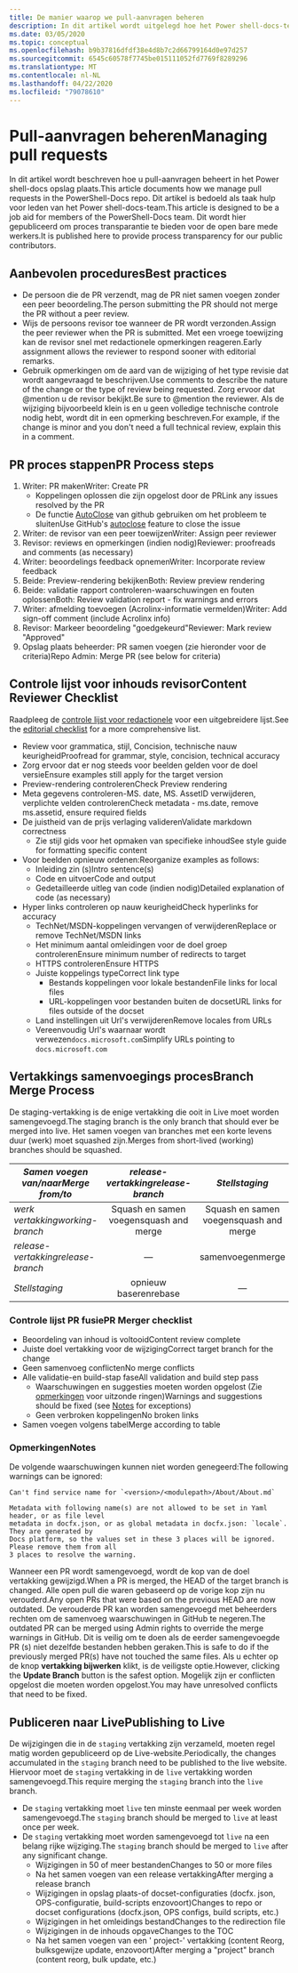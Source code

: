 ```yaml
---
title: De manier waarop we pull-aanvragen beheren
description: In dit artikel wordt uitgelegd hoe het Power shell-docs-team pull-aanvragen beheert.
ms.date: 03/05/2020
ms.topic: conceptual
ms.openlocfilehash: b9b37816dfdf38e4d8b7c2d66799164d0e97d257
ms.sourcegitcommit: 6545c60578f7745be015111052fd7769f8289296
ms.translationtype: MT
ms.contentlocale: nl-NL
ms.lasthandoff: 04/22/2020
ms.locfileid: "79078610"
---
```

# <a name="managing-pull-requests"></a><span data-ttu-id="cbeb2-103">Pull-aanvragen beheren</span><span class="sxs-lookup"><span data-stu-id="cbeb2-103">Managing pull requests</span></span>

<span data-ttu-id="cbeb2-104">In dit artikel wordt beschreven hoe u pull-aanvragen beheert in het Power shell-docs opslag plaats.</span><span class="sxs-lookup"><span data-stu-id="cbeb2-104">This article documents how we manage pull requests in the PowerShell-Docs repo.</span></span> <span data-ttu-id="cbeb2-105">Dit artikel is bedoeld als taak hulp voor leden van het Power shell-docs-team.</span><span class="sxs-lookup"><span data-stu-id="cbeb2-105">This article is designed to be a job aid for members of the PowerShell-Docs team.</span></span> <span data-ttu-id="cbeb2-106">Dit wordt hier gepubliceerd om proces transparantie te bieden voor de open bare mede werkers.</span><span class="sxs-lookup"><span data-stu-id="cbeb2-106">It is published here to provide process transparency for our public contributors.</span></span>

## <a name="best-practices"></a><span data-ttu-id="cbeb2-107">Aanbevolen procedures</span><span class="sxs-lookup"><span data-stu-id="cbeb2-107">Best practices</span></span>

- <span data-ttu-id="cbeb2-108">De persoon die de PR verzendt, mag de PR niet samen voegen zonder een peer beoordeling.</span><span class="sxs-lookup"><span data-stu-id="cbeb2-108">The person submitting the PR should not merge the PR without a peer review.</span></span>
- <span data-ttu-id="cbeb2-109">Wijs de persoons revisor toe wanneer de PR wordt verzonden.</span><span class="sxs-lookup"><span data-stu-id="cbeb2-109">Assign the peer reviewer when the PR is submitted.</span></span> <span data-ttu-id="cbeb2-110">Met een vroege toewijzing kan de revisor snel met redactionele opmerkingen reageren.</span><span class="sxs-lookup"><span data-stu-id="cbeb2-110">Early assignment allows the reviewer to respond sooner with editorial remarks.</span></span>
- <span data-ttu-id="cbeb2-111">Gebruik opmerkingen om de aard van de wijziging of het type revisie dat wordt aangevraagd te beschrijven.</span><span class="sxs-lookup"><span data-stu-id="cbeb2-111">Use comments to describe the nature of the change or the type of review being requested.</span></span> <span data-ttu-id="cbeb2-112">Zorg ervoor dat @mention u de revisor bekijkt.</span><span class="sxs-lookup"><span data-stu-id="cbeb2-112">Be sure to @mention the reviewer.</span></span> <span data-ttu-id="cbeb2-113">Als de wijziging bijvoorbeeld klein is en u geen volledige technische controle nodig hebt, wordt dit in een opmerking beschreven.</span><span class="sxs-lookup"><span data-stu-id="cbeb2-113">For example, if the change is minor and you don't need a full technical review, explain this in a comment.</span></span>

## <a name="pr-process-steps"></a><span data-ttu-id="cbeb2-114">PR proces stappen</span><span class="sxs-lookup"><span data-stu-id="cbeb2-114">PR Process steps</span></span>

1. <span data-ttu-id="cbeb2-115">Writer: PR maken</span><span class="sxs-lookup"><span data-stu-id="cbeb2-115">Writer: Create PR</span></span>
   - <span data-ttu-id="cbeb2-116">Koppelingen oplossen die zijn opgelost door de PR</span><span class="sxs-lookup"><span data-stu-id="cbeb2-116">Link any issues resolved by the PR</span></span>
   - <span data-ttu-id="cbeb2-117">De functie [AutoClose](https://help.github.com/en/articles/closing-issues-using-keywords) van github gebruiken om het probleem te sluiten</span><span class="sxs-lookup"><span data-stu-id="cbeb2-117">Use GitHub's [autoclose](https://help.github.com/en/articles/closing-issues-using-keywords) feature to close the issue</span></span>
1. <span data-ttu-id="cbeb2-118">Writer: de revisor van een peer toewijzen</span><span class="sxs-lookup"><span data-stu-id="cbeb2-118">Writer: Assign peer reviewer</span></span>
1. <span data-ttu-id="cbeb2-119">Revisor: reviews en opmerkingen (indien nodig)</span><span class="sxs-lookup"><span data-stu-id="cbeb2-119">Reviewer: proofreads and comments (as necessary)</span></span>
1. <span data-ttu-id="cbeb2-120">Writer: beoordelings feedback opnemen</span><span class="sxs-lookup"><span data-stu-id="cbeb2-120">Writer: Incorporate review feedback</span></span>
1. <span data-ttu-id="cbeb2-121">Beide: Preview-rendering bekijken</span><span class="sxs-lookup"><span data-stu-id="cbeb2-121">Both: Review preview rendering</span></span>
1. <span data-ttu-id="cbeb2-122">Beide: validatie rapport controleren-waarschuwingen en fouten oplossen</span><span class="sxs-lookup"><span data-stu-id="cbeb2-122">Both: Review validation report - fix warnings and errors</span></span>
1. <span data-ttu-id="cbeb2-123">Writer: afmelding toevoegen (Acrolinx-informatie vermelden)</span><span class="sxs-lookup"><span data-stu-id="cbeb2-123">Writer: Add sign-off comment (include Acrolinx info)</span></span>
1. <span data-ttu-id="cbeb2-124">Revisor: Markeer beoordeling "goedgekeurd"</span><span class="sxs-lookup"><span data-stu-id="cbeb2-124">Reviewer: Mark review "Approved"</span></span>
1. <span data-ttu-id="cbeb2-125">Opslag plaats beheerder: PR samen voegen (zie hieronder voor de criteria)</span><span class="sxs-lookup"><span data-stu-id="cbeb2-125">Repo Admin: Merge PR (see below for criteria)</span></span>

## <a name="content-reviewer-checklist"></a><span data-ttu-id="cbeb2-126">Controle lijst voor inhouds revisor</span><span class="sxs-lookup"><span data-stu-id="cbeb2-126">Content Reviewer Checklist</span></span>

<span data-ttu-id="cbeb2-127">Raadpleeg de [controle lijst voor redactionele](editorial-checklist.md) voor een uitgebreidere lijst.</span><span class="sxs-lookup"><span data-stu-id="cbeb2-127">See the [editorial checklist](editorial-checklist.md) for a more comprehensive list.</span></span>

- <span data-ttu-id="cbeb2-128">Review voor grammatica, stijl, Concision, technische nauw keurigheid</span><span class="sxs-lookup"><span data-stu-id="cbeb2-128">Proofread for grammar, style, concision, technical accuracy</span></span>
- <span data-ttu-id="cbeb2-129">Zorg ervoor dat er nog steeds voor beelden gelden voor de doel versie</span><span class="sxs-lookup"><span data-stu-id="cbeb2-129">Ensure examples still apply for the target version</span></span>
- <span data-ttu-id="cbeb2-130">Preview-rendering controleren</span><span class="sxs-lookup"><span data-stu-id="cbeb2-130">Check Preview rendering</span></span>
- <span data-ttu-id="cbeb2-131">Meta gegevens controleren-MS. date, MS. AssetID verwijderen, verplichte velden controleren</span><span class="sxs-lookup"><span data-stu-id="cbeb2-131">Check metadata - ms.date, remove ms.assetid, ensure required fields</span></span>
- <span data-ttu-id="cbeb2-132">De juistheid van de prijs verlaging valideren</span><span class="sxs-lookup"><span data-stu-id="cbeb2-132">Validate markdown correctness</span></span>
  - <span data-ttu-id="cbeb2-133">Zie stijl gids voor het opmaken van specifieke inhoud</span><span class="sxs-lookup"><span data-stu-id="cbeb2-133">See style guide for formatting specific content</span></span>
- <span data-ttu-id="cbeb2-134">Voor beelden opnieuw ordenen:</span><span class="sxs-lookup"><span data-stu-id="cbeb2-134">Reorganize examples as follows:</span></span>
  - <span data-ttu-id="cbeb2-135">Inleiding zin (s)</span><span class="sxs-lookup"><span data-stu-id="cbeb2-135">Intro sentence(s)</span></span>
  - <span data-ttu-id="cbeb2-136">Code en uitvoer</span><span class="sxs-lookup"><span data-stu-id="cbeb2-136">Code and output</span></span>
  - <span data-ttu-id="cbeb2-137">Gedetailleerde uitleg van code (indien nodig)</span><span class="sxs-lookup"><span data-stu-id="cbeb2-137">Detailed explanation of code (as necessary)</span></span>
- <span data-ttu-id="cbeb2-138">Hyper links controleren op nauw keurigheid</span><span class="sxs-lookup"><span data-stu-id="cbeb2-138">Check hyperlinks for accuracy</span></span>
  - <span data-ttu-id="cbeb2-139">TechNet/MSDN-koppelingen vervangen of verwijderen</span><span class="sxs-lookup"><span data-stu-id="cbeb2-139">Replace or remove TechNet/MSDN links</span></span>
  - <span data-ttu-id="cbeb2-140">Het minimum aantal omleidingen voor de doel groep controleren</span><span class="sxs-lookup"><span data-stu-id="cbeb2-140">Ensure minimum number of redirects to target</span></span>
  - <span data-ttu-id="cbeb2-141">HTTPS controleren</span><span class="sxs-lookup"><span data-stu-id="cbeb2-141">Ensure HTTPS</span></span>
  - <span data-ttu-id="cbeb2-142">Juiste koppelings type</span><span class="sxs-lookup"><span data-stu-id="cbeb2-142">Correct link type</span></span>
    - <span data-ttu-id="cbeb2-143">Bestands koppelingen voor lokale bestanden</span><span class="sxs-lookup"><span data-stu-id="cbeb2-143">File links for local files</span></span>
    - <span data-ttu-id="cbeb2-144">URL-koppelingen voor bestanden buiten de docset</span><span class="sxs-lookup"><span data-stu-id="cbeb2-144">URL links for files outside of the docset</span></span>
  - <span data-ttu-id="cbeb2-145">Land instellingen uit Url's verwijderen</span><span class="sxs-lookup"><span data-stu-id="cbeb2-145">Remove locales from URLs</span></span>
  - <span data-ttu-id="cbeb2-146">Vereenvoudig Url's waarnaar wordt verwezen`docs.microsoft.com`</span><span class="sxs-lookup"><span data-stu-id="cbeb2-146">Simplify URLs pointing to `docs.microsoft.com`</span></span>

## <a name="branch-merge-process"></a><span data-ttu-id="cbeb2-147">Vertakkings samenvoegings proces</span><span class="sxs-lookup"><span data-stu-id="cbeb2-147">Branch Merge Process</span></span>

<span data-ttu-id="cbeb2-148">De staging-vertakking is de enige vertakking die ooit in Live moet worden samengevoegd.</span><span class="sxs-lookup"><span data-stu-id="cbeb2-148">The staging branch is the only branch that should ever be merged into live.</span></span> <span data-ttu-id="cbeb2-149">Het samen voegen van branches met een korte levens duur (werk) moet squashed zijn.</span><span class="sxs-lookup"><span data-stu-id="cbeb2-149">Merges from short-lived (working) branches should be squashed.</span></span>

| <span data-ttu-id="cbeb2-150">*Samen voegen van/naar*</span><span class="sxs-lookup"><span data-stu-id="cbeb2-150">*Merge from/to*</span></span>  | <span data-ttu-id="cbeb2-151">*release-vertakking*</span><span class="sxs-lookup"><span data-stu-id="cbeb2-151">*release-branch*</span></span> | <span data-ttu-id="cbeb2-152">*Stell*</span><span class="sxs-lookup"><span data-stu-id="cbeb2-152">*staging*</span></span>        | <span data-ttu-id="cbeb2-153">*Galerie*</span><span class="sxs-lookup"><span data-stu-id="cbeb2-153">*live*</span></span>      |
| ---------------- |:----------------:|:----------------:|:-----------:|
| <span data-ttu-id="cbeb2-154">*werk vertakking*</span><span class="sxs-lookup"><span data-stu-id="cbeb2-154">*working-branch*</span></span> | <span data-ttu-id="cbeb2-155">Squash en samen voegen</span><span class="sxs-lookup"><span data-stu-id="cbeb2-155">squash and merge</span></span> | <span data-ttu-id="cbeb2-156">Squash en samen voegen</span><span class="sxs-lookup"><span data-stu-id="cbeb2-156">squash and merge</span></span> | <span data-ttu-id="cbeb2-157">Niet toegestaan</span><span class="sxs-lookup"><span data-stu-id="cbeb2-157">Not allowed</span></span> |
| <span data-ttu-id="cbeb2-158">*release-vertakking*</span><span class="sxs-lookup"><span data-stu-id="cbeb2-158">*release-branch*</span></span> | &mdash;          | <span data-ttu-id="cbeb2-159">samenvoegen</span><span class="sxs-lookup"><span data-stu-id="cbeb2-159">merge</span></span>            | <span data-ttu-id="cbeb2-160">Niet toegestaan</span><span class="sxs-lookup"><span data-stu-id="cbeb2-160">Not allowed</span></span> |
| <span data-ttu-id="cbeb2-161">*Stell*</span><span class="sxs-lookup"><span data-stu-id="cbeb2-161">*staging*</span></span>        | <span data-ttu-id="cbeb2-162">opnieuw baseren</span><span class="sxs-lookup"><span data-stu-id="cbeb2-162">rebase</span></span>           | &mdash;          | <span data-ttu-id="cbeb2-163">samenvoegen</span><span class="sxs-lookup"><span data-stu-id="cbeb2-163">merge</span></span>       |

### <a name="pr-merger-checklist"></a><span data-ttu-id="cbeb2-164">Controle lijst PR fusie</span><span class="sxs-lookup"><span data-stu-id="cbeb2-164">PR Merger checklist</span></span>

- <span data-ttu-id="cbeb2-165">Beoordeling van inhoud is voltooid</span><span class="sxs-lookup"><span data-stu-id="cbeb2-165">Content review complete</span></span>
- <span data-ttu-id="cbeb2-166">Juiste doel vertakking voor de wijziging</span><span class="sxs-lookup"><span data-stu-id="cbeb2-166">Correct target branch for the change</span></span>
- <span data-ttu-id="cbeb2-167">Geen samenvoeg conflicten</span><span class="sxs-lookup"><span data-stu-id="cbeb2-167">No merge conflicts</span></span>
- <span data-ttu-id="cbeb2-168">Alle validatie-en build-stap fase</span><span class="sxs-lookup"><span data-stu-id="cbeb2-168">All validation and build step pass</span></span>
  - <span data-ttu-id="cbeb2-169">Waarschuwingen en suggesties moeten worden opgelost (Zie [opmerkingen](#notes) voor uitzonde ringen)</span><span class="sxs-lookup"><span data-stu-id="cbeb2-169">Warnings and suggestions should be fixed (see [Notes](#notes) for exceptions)</span></span>
  - <span data-ttu-id="cbeb2-170">Geen verbroken koppelingen</span><span class="sxs-lookup"><span data-stu-id="cbeb2-170">No broken links</span></span>
- <span data-ttu-id="cbeb2-171">Samen voegen volgens tabel</span><span class="sxs-lookup"><span data-stu-id="cbeb2-171">Merge according to table</span></span>

### <a name="notes"></a><span data-ttu-id="cbeb2-172">Opmerkingen</span><span class="sxs-lookup"><span data-stu-id="cbeb2-172">Notes</span></span>

<span data-ttu-id="cbeb2-173">De volgende waarschuwingen kunnen niet worden genegeerd:</span><span class="sxs-lookup"><span data-stu-id="cbeb2-173">The following warnings can be ignored:</span></span>

```
Can't find service name for `<version>/<modulepath>/About/About.md`
```

```
Metadata with following name(s) are not allowed to be set in Yaml header, or as file level
metadata in docfx.json, or as global metadata in docfx.json: `locale`. They are generated by
Docs platform, so the values set in these 3 places will be ignored. Please remove them from all
3 places to resolve the warning.
```

<span data-ttu-id="cbeb2-174">Wanneer een PR wordt samengevoegd, wordt de kop van de doel vertakking gewijzigd.</span><span class="sxs-lookup"><span data-stu-id="cbeb2-174">When a PR is merged, the HEAD of the target branch is changed.</span></span> <span data-ttu-id="cbeb2-175">Alle open pull die waren gebaseerd op de vorige kop zijn nu verouderd.</span><span class="sxs-lookup"><span data-stu-id="cbeb2-175">Any open PRs that were based on the previous HEAD are now outdated.</span></span> <span data-ttu-id="cbeb2-176">De verouderde PR kan worden samengevoegd met beheerders rechten om de samenvoeg waarschuwingen in GitHub te negeren.</span><span class="sxs-lookup"><span data-stu-id="cbeb2-176">The outdated PR can be merged using Admin rights to override the merge warnings in GitHub.</span></span> <span data-ttu-id="cbeb2-177">Dit is veilig om te doen als de eerder samengevoegde PR (s) niet dezelfde bestanden hebben geraken.</span><span class="sxs-lookup"><span data-stu-id="cbeb2-177">This is safe to do if the previously merged PR(s) have not touched the same files.</span></span> <span data-ttu-id="cbeb2-178">Als u echter op de knop **vertakking bijwerken** klikt, is de veiligste optie.</span><span class="sxs-lookup"><span data-stu-id="cbeb2-178">However, clicking the **Update Branch** button is the safest option.</span></span> <span data-ttu-id="cbeb2-179">Mogelijk zijn er conflicten opgelost die moeten worden opgelost.</span><span class="sxs-lookup"><span data-stu-id="cbeb2-179">You may have unresolved conflicts that need to be fixed.</span></span>

## <a name="publishing-to-live"></a><span data-ttu-id="cbeb2-180">Publiceren naar Live</span><span class="sxs-lookup"><span data-stu-id="cbeb2-180">Publishing to Live</span></span>

<span data-ttu-id="cbeb2-181">De wijzigingen die in de `staging` vertakking zijn verzameld, moeten regel matig worden gepubliceerd op de Live-website.</span><span class="sxs-lookup"><span data-stu-id="cbeb2-181">Periodically, the changes accumulated in the `staging` branch need to be published to the live website.</span></span> <span data-ttu-id="cbeb2-182">Hiervoor moet de `staging` vertakking in de `live` vertakking worden samengevoegd.</span><span class="sxs-lookup"><span data-stu-id="cbeb2-182">This require merging the `staging` branch into the `live` branch.</span></span>

- <span data-ttu-id="cbeb2-183">De `staging` vertakking moet `live` ten minste eenmaal per week worden samengevoegd.</span><span class="sxs-lookup"><span data-stu-id="cbeb2-183">The `staging` branch should be merged to `live` at least once per week.</span></span>
- <span data-ttu-id="cbeb2-184">De `staging` vertakking moet worden samengevoegd tot `live` na een belang rijke wijziging.</span><span class="sxs-lookup"><span data-stu-id="cbeb2-184">The `staging` branch should be merged to `live` after any significant change.</span></span>
  - <span data-ttu-id="cbeb2-185">Wijzigingen in 50 of meer bestanden</span><span class="sxs-lookup"><span data-stu-id="cbeb2-185">Changes to 50 or more files</span></span>
  - <span data-ttu-id="cbeb2-186">Na het samen voegen van een release vertakking</span><span class="sxs-lookup"><span data-stu-id="cbeb2-186">After merging a release branch</span></span>
  - <span data-ttu-id="cbeb2-187">Wijzigingen in opslag plaats-of docset-configuraties (docfx. json, OPS-configuratie, build-scripts enzovoort)</span><span class="sxs-lookup"><span data-stu-id="cbeb2-187">Changes to repo or docset configurations (docfx.json, OPS configs, build scripts, etc.)</span></span>
  - <span data-ttu-id="cbeb2-188">Wijzigingen in het omleidings bestand</span><span class="sxs-lookup"><span data-stu-id="cbeb2-188">Changes to the redirection file</span></span>
  - <span data-ttu-id="cbeb2-189">Wijzigingen in de inhouds opgave</span><span class="sxs-lookup"><span data-stu-id="cbeb2-189">Changes to the TOC</span></span>
  - <span data-ttu-id="cbeb2-190">Na het samen voegen van een ' project-' vertakking (content Reorg, bulksgewijze update, enzovoort)</span><span class="sxs-lookup"><span data-stu-id="cbeb2-190">After merging a "project" branch (content reorg, bulk update, etc.)</span></span>
